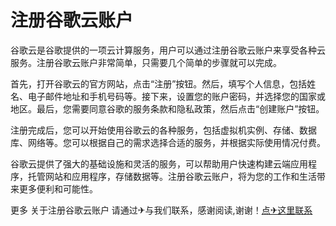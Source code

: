 # 注册谷歌云账户

谷歌云是谷歌提供的一项云计算服务，用户可以通过注册谷歌云账户来享受各种云服务。注册谷歌云账户非常简单，只需要几个简单的步骤就可以完成。

首先，打开谷歌云的官方网站，点击“注册”按钮。然后，填写个人信息，包括姓名、电子邮件地址和手机号码等。接下来，设置您的账户密码，并选择您的国家或地区。最后，您需要同意谷歌的服务条款和隐私政策，然后点击“创建账户”按钮。

注册完成后，您可以开始使用谷歌云的各种服务，包括虚拟机实例、存储、数据库、网络等。您可以根据自己的需求选择合适的服务，并根据实际使用情况付费。

谷歌云提供了强大的基础设施和灵活的服务，可以帮助用户快速构建云端应用程序，托管网站和应用程序，存储数据等。注册谷歌云账户，将为您的工作和生活带来更多便利和可能性。

更多 关于注册谷歌云账户 请通过✈与我们联系，感谢阅读,谢谢！[点✈这里联系](https://add.k02.cc)